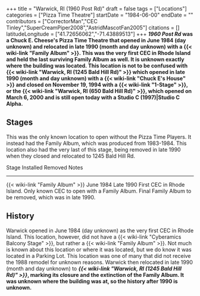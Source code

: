 +++
title = "Warwick, RI (1960 Post Rd)"
draft = false
tags = ["Locations"]
categories = ["Pizza Time Theatre"]
startDate = "1984-06-00"
endDate = ""
contributors = ["CorrectorMan","CEC Tinley","SuperCreamPiper2008","AstridMascotFan2005"]
citations = []
latitudeLongitude = ["41.72656062","-71.43889513"]
+++
***1960 Post Rd* was a Chuck E. Cheese's Pizza Time Theatre that opened in June 1984 (day unknown) and relocated in late 1990 (month and day unknown) with a {{< wiki-link "Family Album" >}}. This was the very first CEC in Rhode Island and held the last surviving Family Album as well. It is unknown exactly where the building was located.
This location is not to be confused with {{< wiki-link "Warwick, RI (1245 Bald Hill Rd)" >}} which opened in late 1990 (month and day unknown) with a {{< wiki-link "Chuck E's House" >}} and closed on November 19, 1994 with a {{< wiki-link "1-Stage" >}}, or the {{< wiki-link "Warwick, RI (650 Bald Hill Rd)" >}}, which opened on March 6, 2000 and is still open today with a Studio C (1997)|Studio C Alpha.**

## Stages

This was the only known location to open without the Pizza Time Players. It instead had the Family Album, which was produced from 1983-1984. This location also had the very last of this stage, being removed in late 1990 when they closed and relocated to 1245 Bald Hill Rd.

  Stage                                  Installed   Removed     Notes
  -------------------------------------- ----------- ----------- ----------------------------------------------------------------------------------------------------------------------------------
  {{< wiki-link "Family Album" >}}   June 1984   Late 1990   First CEC in Rhode Island. Only known CEC to open with a Family Album. Final Family Album to be removed, which was in late 1990.

## History

Warwick opened in June 1984 (day unknown) as the very first CEC in Rhode Island. This location, however, did not have a {{< wiki-link "Cyberamics Balcony Stage" >}}, but rather a {{< wiki-link "Family Album" >}}. Not much is known about this location or where it was located, but we do know it was located in a Parking Lot. This location was one of many that did not receive the 1988 remodel for unknown reasons. Warwick then relocated in late 1990 (month and day unknown) to ***{{< wiki-link "Warwick, RI (1245 Bald Hill Rd)" >}}*, marking its closure and the extinction of the Family Album. It was unknown where the building was at, so the history after 1990 is unknown.**
